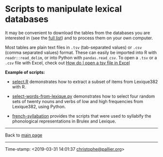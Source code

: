 # Scripts to manipulate lexical databases

It may be convenient to download the tables from the databases you are interested in (see the [full list](../databases/README.md)) and to process them on your own computer.

Most tables are plain text files in `.tsv` (tab-separated values) or `.csv` (comma separated values) format. These can easily be imported into R with `readr::read_delim`, or into Python with `pandas.read_csv`. To open a `.tsv` or a `.csv` file with Excel, check out [How do I open a tsv file in Excel](https://rievent.zendesk.com/hc/en-us/articles/360000029172-FAQ-How-do-I-open-a-tsv-file-in-Excel-)

**Example of scripts:**

* [select.R](select.R) demonstrates how to extract a subset of items from Lexique382 with R.

* [select-words-from-lexique.py](select-words-from-lexique.py) demonstrates how to select four random sets of twenty nouns and verbs of low and high frequencies from Lexique382, using Python.

* [french-syllabation](french-syllabation/README.md) provides the scripts that were used to syllabify the phonological representations in Brulex and Lexique.


----

Back to [main page](../README.md)

----

Time-stamp: <2019-03-31 14:01:37 christophe@pallier.org>

